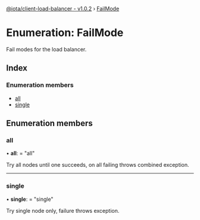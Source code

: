 [@iota/client-load-balancer - v1.0.2](../README.md) › [FailMode](failmode.md)

# Enumeration: FailMode

Fail modes for the load balancer.

## Index

### Enumeration members

* [all](failmode.md#all)
* [single](failmode.md#single)

## Enumeration members

###  all

• **all**: = "all"

Try all nodes until one succeeds, on all failing throws combined exception.

___

###  single

• **single**: = "single"

Try single node only, failure throws exception.
